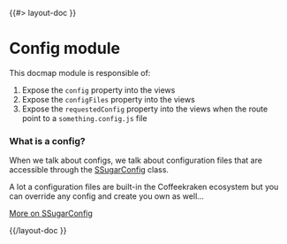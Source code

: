 <!--
/**
 * @name            Config
 * @namespace       doc
 * @type            Markdown
 * @platform        md
 * @status          stable
 * @menu            Documentation / Modules           /doc/modules/config
 *
 * @since           2.0.0
 * @author    Olivier Bossel <olivier.bossel@gmail.com> (https://coffeekraken.io)
 */
-->

{{#> layout-doc }}

# Config module

This docmap module is responsible of:

1. Expose the `config` property into the views
2. Expose the `configFiles` property into the views
3. Expose the `requestedConfig` property into the views when the route point to a `something.config.js` file

### What is a config?

When we talk about configs, we talk about configuration files that are accessible through the [SSugarConfig](/api/@coffeekraken.s-sugar-config.node.SSugarConfig) class.

A lot a configuration files are built-in the Coffeekraken ecosystem but you can override any config and create you own as well...

[More on SSugarConfig](/@coffeekraken/s-sugar-config/doc/readme)

{{/layout-doc }}
